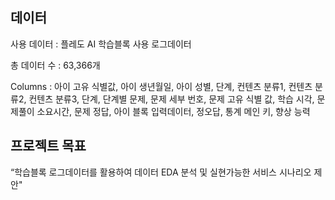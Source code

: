 
## 데이터
사용 데이터 : 플레도 AI 학습블록 사용 로그데이터

총 데이터 수 : 63,366개

Columns : 아이 고유 식별값, 아이 생년월일, 아이 성별, 단계, 컨텐츠 분류1, 컨텐츠 분류2, 컨텐츠 분류3, 단계, 단계별 문제, 문제 세부 번호, 문제 고유 식별 값, 학습 시각, 문제풀이 소요시간, 문제 정답, 아이 블록 입력데이터, 정오답, 통계 메인 키, 향상 능력

## 프로젝트 목표
“학습블록 로그데이터를 활용하여 데이터 EDA 분석 및 실현가능한 서비스 시나리오 제안"
